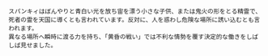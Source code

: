     スパンキィはぼんやりと青白い光を放ち宙を漂う小さな子供、または鬼火の形をとる精霊で、死者の霊を天国に導くとも言われています。反対に、人を惑わし危険な場所に誘い込むとも言われます。
    異なる場所へ瞬時に渡る力を持ち、「黄昏の戦い」では不利な情勢を覆す決定的な働きをしばしば見せました。
